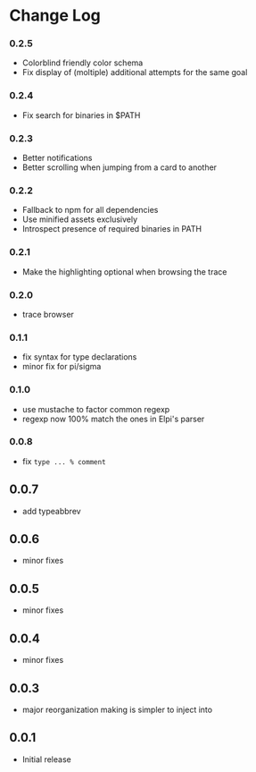 # Change Log

### 0.2.5

- Colorblind friendly color schema
- Fix display of (moltiple) additional attempts for the same goal

### 0.2.4

- Fix search for binaries in $PATH

### 0.2.3

- Better notifications
- Better scrolling when jumping from a card to another

### 0.2.2

- Fallback to npm for all dependencies
- Use minified assets exclusively
- Introspect presence of required binaries in PATH

### 0.2.1

- Make the highlighting optional when browsing the trace

### 0.2.0

- trace browser

### 0.1.1

- fix syntax for type declarations
- minor fix for pi/sigma

### 0.1.0

- use mustache to factor common regexp
- regexp now 100% match the ones in Elpi's parser

### 0.0.8

- fix `type ... % comment`

## 0.0.7

- add typeabbrev

## 0.0.6

- minor fixes

## 0.0.5

- minor fixes

## 0.0.4

- minor fixes

## 0.0.3

- major reorganization making is simpler to inject into

## 0.0.1

- Initial release
